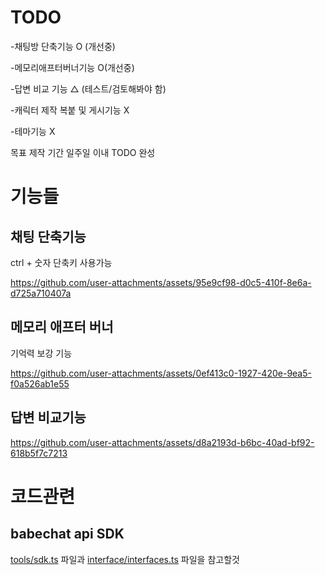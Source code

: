 
# TODO

-채팅방 단축기능 O (개선중)

-메모리애프터버너기능 O(개선중)

-답변 비교 기능 △ (테스트/검토해봐야 함)

-캐릭터 제작 복붙 및 게시기능 X

-테마기능 X

목표 제작 기간 일주일 이내 TODO 완성

# 기능들
## 채팅 단축기능

ctrl + 숫자 단축키 사용가능

https://github.com/user-attachments/assets/95e9cf98-d0c5-410f-8e6a-d725a710407a

## 메모리 애프터 버너

기억력 보강 기능

https://github.com/user-attachments/assets/0ef413c0-1927-420e-9ea5-f0a526ab1e55

## 답변 비교기능

https://github.com/user-attachments/assets/d8a2193d-b6bc-40ad-bf92-618b5f7c7213

# 코드관련
## babechat api SDK
[tools/sdk.ts](https://github.com/sickwrtn/BetterBabechat/blob/main/source/tools/sdk.ts) 파일과 [interface/interfaces.ts](https://github.com/sickwrtn/BetterBabechat/blob/main/source/interface/interfaces.ts) 파일을 참고할것




